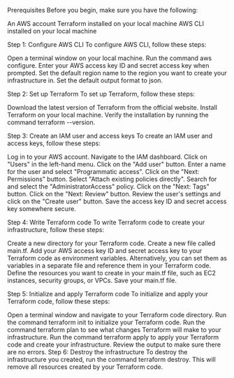 Prerequisites Before you begin, make sure you have the following:

An AWS account Terraform installed on your local machine AWS CLI installed on your local machine

Step 1: Configure AWS CLI To configure AWS CLI, follow these steps:

Open a terminal window on your local machine. Run the command aws configure. Enter your AWS access key ID and secret access key when prompted. Set the default region name to the region you want to create your infrastructure in. Set the default output format to json.

Step 2: Set up Terraform To set up Terraform, follow these steps:

Download the latest version of Terraform from the official website. Install Terraform on your local machine. Verify the installation by running the command terraform --version.

Step 3: Create an IAM user and access keys To create an IAM user and access keys, follow these steps:

Log in to your AWS account. Navigate to the IAM dashboard. Click on "Users" in the left-hand menu. Click on the "Add user" button. Enter a name for the user and select "Programmatic access". Click on the "Next: Permissions" button. Select "Attach existing policies directly". Search for and select the "AdministratorAccess" policy. Click on the "Next: Tags" button. Click on the "Next: Review" button. Review the user's settings and click on the "Create user" button. Save the access key ID and secret access key somewhere secure.

Step 4: Write Terraform code To write Terraform code to create your infrastructure, follow these steps:

Create a new directory for your Terraform code. Create a new file called main.tf. Add your AWS access key ID and secret access key to your Terraform code as environment variables. Alternatively, you can set them as variables in a separate file and reference them in your Terraform code. Define the resources you want to create in your main.tf file, such as EC2 instances, security groups, or VPCs. Save your main.tf file.

Step 5: Initialize and apply Terraform code To initialize and apply your Terraform code, follow these steps:

Open a terminal window and navigate to your Terraform code directory. Run the command terraform init to initialize your Terraform code. Run the command terraform plan to see what changes Terraform will make to your infrastructure. Run the command terraform apply to apply your Terraform code and create your infrastructure. Review the output to make sure there are no errors. Step 6: Destroy the infrastructure To destroy the infrastructure you created, run the command terraform destroy. This will remove all resources created by your Terraform code.


